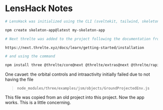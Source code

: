 # LensHack Notes

```bash
# LensHack was initialized using the CLI (sveltekit, tailwind, skeleton)

npm create skeleton-app@latest my-skeleton-app
```

```bash
# Next threlte was added to the project following the documentation from

https://next.threlte.xyz/docs/learn/getting-started/installation

# and using the command

npm install three @threlte/core@next @threlte/extras@next @threlte/rapier@next @dimforge/rapier3d-compat @theatre/core @theatre/studio @types/three
```

One cavaet: the orbital controls and intraactivity initially failed due to not having the file

> `node_modules/three/examples/jsm/objects/GroundProjectedEnv.js`

This file was copied from an old project into this project. Now the app works. This is a little concerning.
